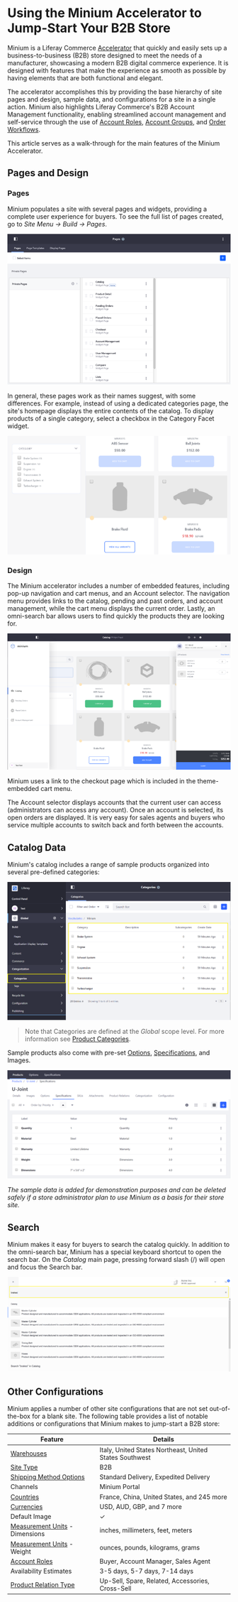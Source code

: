 # Using the Minium Accelerator to Jump-Start Your B2B Store

Minium is a Liferay Commerce [Accelerator](../README.md) that quickly and easily sets up a business-to-business (B2B) store designed to meet the needs of a manufacturer, showcasing a modern B2B digital commerce experience. It is designed with features that make the experience as smooth as possible by having elements that are both functional and elegant.

The accelerator accomplishes this by providing the base hierarchy of site pages and design, sample data, and configurations for a site in a single action. Minium also highlights Liferay Commerce's B2B Account Management functionality, enabling streamlined account management and self-service through the use of [Account Roles](../customers/account-roles.md), [Account Groups](../customers/creating-a-new-account-group.md), and [Order Workflows](../../../sales/order-management/order-workflows/).

This article serves as a walk-through for the main features of the Minium Accelerator.

## Pages and Design

### Pages

Minium populates a site with several pages and widgets, providing a complete user experience for buyers. To see the full list of pages created, go to *Site Menu → Build → Pages*.

![Minium Pages](./using-the-minium-accelerator-to-jump-start-your-b2b-store/images/01.png)

In general, these pages work as their names suggest, with some differences. For example, instead of using a dedicated categories page, the site's homepage displays the entire contents of the catalog. To display products of a single category, select a checkbox in the Category Facet widget.

![Catalog Page](./using-the-minium-accelerator-to-jump-start-your-b2b-store/images/02.png)

### Design

The Minium accelerator includes a number of embedded features, including pop-up navigation and cart menus, and an Account selector. The navigation menu provides links to the catalog, pending and past orders, and account management, while the cart menu displays the current order. Lastly, an omni-search bar allows users to find quickly the products they are looking for.

![Minium Theme](./using-the-minium-accelerator-to-jump-start-your-b2b-store/images/03.png)

Minium uses a link to the checkout page which is included in the theme-embedded cart menu.

The Account selector displays accounts that the current user can access (administrators can access any account). Once an account is selected, its open orders are displayed. It is very easy for sales agents and buyers who service multiple accounts to switch back and forth between the accounts.

## Catalog Data

Minium's catalog includes a range of sample products organized into several pre-defined categories:

![Pre-set Categories](./using-the-minium-accelerator-to-jump-start-your-b2b-store/images/04.png)

> Note that Categories are defined at the _Global_ scope level. For more information see [Product Categories](../catalog/organizing-your-catalog-with-product-categories.md).

Sample products also come with pre-set [Options](../catalog/customizing-your-product-with-product-options.md), [Specifications](../catalog/specifications.md), and Images.

![Product Specifications](./using-the-minium-accelerator-to-jump-start-your-b2b-store/images/05.png)

_The sample data is added for demonstration purposes and can be deleted safely if a store administrator plan to use Minium as a basis for their store site._

## Search

Minium makes it easy for buyers to search the catalog quickly. In addition to the omni-search bar, Minium has a special keyboard shortcut to open the search bar. On the _Catalog_ main page, pressing forward slash (/) will open and focus the Search bar.

![Search using forward slash](./using-the-minium-accelerator-to-jump-start-your-b2b-store/images/06.png)

## Other Configurations

Minium applies a number of other site configurations that are not set out-of-the-box for a blank site. The following table provides a list of notable additions or configurations that Minium makes to jump-start a B2B store:

| Feature | Details |
| --- | --- |
| [Warehouses](../catalog/adding-a-new-warehouse.md) | Italy, United States Northeast, United States Southwest |
| [Site Type](../../../getting-started/site-management-basics/sites-and-site-types/README.md) | B2B |
| [Shipping Method Options](../../../sales/shipping/using-the-flat-rate-shipping-method/README.md) | Standard Delivery, Expedited Delivery |
| Channels | Minium Portal |
| [Countries](../getting-started/country-options.md) | France, China, United States, and 245 more |
| [Currencies](../../../getting-started/currencies/adding-a-new-currency/README.md) | USD, AUD, GBP, and 7 more |
| Default Image | &#10003; |
| [Measurement Units](../../../sales/shipping/measurement-units/README.md) - Dimensions | inches, millimeters, feet, meters |
| [Measurement Units](../../../sales/shipping/measurement-units/README.md) - Weight | ounces, pounds, kilograms, grams |
| [Account Roles](../customers/account-roles.md) | Buyer, Account Manager, Sales Agent
| Availability Estimates | 3-5 days, 5-7 days, 7-14 days |
| [Product Relation Type](../catalog/related-products-up-sells-and-cross-sells.md) | Up-Sell, Spare, Related, Accessories, Cross-Sell  |
